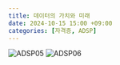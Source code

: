 ```yaml
---
title: 데이터의 가치와 미래
date: 2024-10-15 15:00 +09:00
categories: [자격증, ADSP]
---
```

![ADSP05](https://github.com/user-attachments/assets/eaa48afd-ea4c-47f5-b673-99bfd1d0e018)
![ADSP06](https://github.com/user-attachments/assets/cb472416-64e0-48be-bd23-12e49a3927c9)